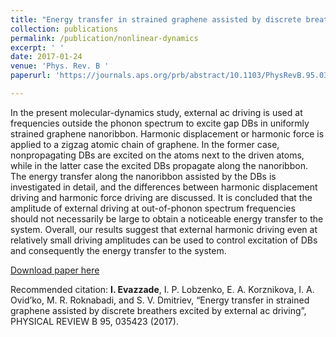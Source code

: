 ```yaml
---
title: "Energy transfer in strained graphene assisted by discrete breathers excited by external ac driving"
collection: publications
permalink: /publication/nonlinear-dynamics
excerpt: ' '
date: 2017-01-24
venue: 'Phys. Rev. B '
paperurl: 'https://journals.aps.org/prb/abstract/10.1103/PhysRevB.95.035423'

---
```

In the present molecular-dynamics study, external ac driving is used at frequencies outside the phonon spectrum to excite gap DBs in uniformly strained graphene nanoribbon. Harmonic displacement or harmonic force is applied to a zigzag atomic chain of graphene. In the former case, nonpropagating DBs are excited on the atoms next to the driven atoms, while in the latter case the excited DBs propagate along the nanoribbon. The energy transfer along the nanoribbon assisted by the DBs is investigated in detail, and the differences between harmonic displacement driving and harmonic force driving are discussed. It is concluded that the amplitude of external driving at out-of-phonon spectrum frequencies should not necessarily be large to obtain a noticeable energy transfer to the system. Overall, our results suggest that external harmonic driving even at relatively small driving amplitudes can be used to control excitation of DBs and consequently the energy transfer to the system.

[Download paper here](http://ievazzade.github.io/files/PhysRevB.95.035423.pdf)

Recommended citation: <b>I. Evazzade</b>, I. P. Lobzenko, E. A. Korznikova, I. A. Ovid’ko, M. R. Roknabadi, and S. V. Dmitriev,
“Energy transfer in strained graphene assisted by discrete breathers excited by external ac driving”,
PHYSICAL REVIEW B 95, 035423 (2017).
